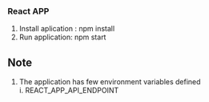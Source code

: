 ### React APP

1. Install aplication : npm install
2. Run application: npm start

## Note

1. The application has few environment variables defined
   <br>
   i. REACT_APP_API_ENDPOINT
